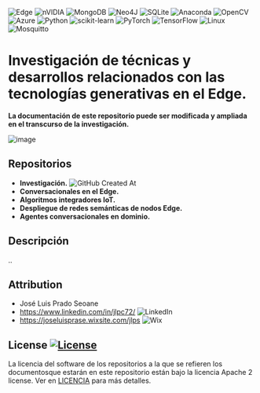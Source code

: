 ![Edge](https://img.shields.io/badge/Edge-0078D7?style=for-the-badge&logo=Microsoft-edge&logoColor=white) ![nVIDIA](https://img.shields.io/badge/cuda-000000.svg?style=for-the-badge&logo=nVIDIA&logoColor=green)
![MongoDB](https://img.shields.io/badge/MongoDB-%234ea94b.svg?style=for-the-badge&logo=mongodb&logoColor=white) ![Neo4J](https://img.shields.io/badge/Neo4j-008CC1?style=for-the-badge&logo=neo4j&logoColor=white) ![SQLite](https://img.shields.io/badge/sqlite-%2307405e.svg?style=for-the-badge&logo=sqlite&logoColor=white) ![Anaconda](https://img.shields.io/badge/Anaconda-%2344A833.svg?style=for-the-badge&logo=anaconda&logoColor=white) ![OpenCV](https://img.shields.io/badge/opencv-%23white.svg?style=for-the-badge&logo=opencv&logoColor=white) ![Azure](https://img.shields.io/badge/azure-%230072C6.svg?style=for-the-badge&logo=microsoftazure&logoColor=white) ![Python](https://img.shields.io/badge/python-3670A0?style=for-the-badge&logo=python&logoColor=ffdd54) ![scikit-learn](https://img.shields.io/badge/scikit--learn-%23F7931E.svg?style=for-the-badge&logo=scikit-learn&logoColor=white) ![PyTorch](https://img.shields.io/badge/PyTorch-%23EE4C2C.svg?style=for-the-badge&logo=PyTorch&logoColor=white) ![TensorFlow](https://img.shields.io/badge/TensorFlow-%23FF6F00.svg?style=for-the-badge&logo=TensorFlow&logoColor=white) ![Linux](https://img.shields.io/badge/Linux-FCC624?style=for-the-badge&logo=linux&logoColor=black) ![Mosquitto](https://img.shields.io/badge/mosquitto-%233C5280.svg?style=for-the-badge&logo=eclipsemosquitto&logoColor=white) 
# Investigación de técnicas y desarrollos relacionados con las tecnologías generativas en el Edge. 
**La documentación de este repositorio puede ser modificada y ampliada en el transcurso de la investigación.**

![image](https://github.com/user-attachments/assets/9b0fc87f-2fa4-4134-813e-5e203109fec3)

## Repositorios
- **Investigación.** ![GitHub Created At](https://img.shields.io/github/created-at/ciudadano72/documentacion)
- **Conversacionales en el Edge.**
- **Algoritmos integradores IoT.**
- **Despliegue de redes semánticas de nodos Edge.**
- **Agentes conversacionales en dominio.**

## Descripción
..

## Attribution
- José Luis Prado Seoane
- https://www.linkedin.com/in/jlpc72/ ![LinkedIn](https://img.shields.io/badge/linkedin-%230077B5.svg?style=for-the-badge&logo=linkedin&logoColor=white)
- https://joseluisprase.wixsite.com/jlps ![Wix](https://img.shields.io/badge/wix-000?style=for-the-badge&logo=wix&logoColor=white)

## License [![License](https://img.shields.io/badge/License-Apache_2.0-blue.svg)](https://opensource.org/licenses/Apache-2.0)
La licencia del software de los repositorios a la que se refieren los documentosque estarán en este repositorio están bajo la licencia Apache 2 license. Ver en [LICENCIA](LICENSE) para más detalles.
